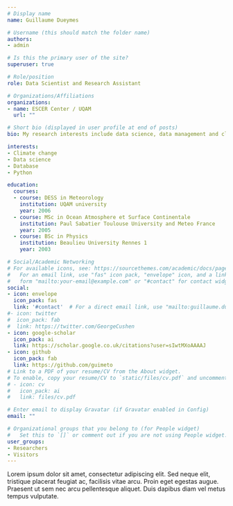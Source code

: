 ```yaml
---
# Display name
name: Guillaume Dueymes

# Username (this should match the folder name)
authors:
- admin

# Is this the primary user of the site?
superuser: true

# Role/position
role: Data Scientist and Research Assistant

# Organizations/Affiliations
organizations:
- name: ESCER Center / UQAM
  url: ""

# Short bio (displayed in user profile at end of posts)
bio: My research interests include data science, data management and climate science.

interests:
- Climate change
- Data science 
- Database
- Python

education:
  courses:
  - course: DESS in Meteorology
    institution: UQAM university
    year: 2006
  - course: MSc in Ocean Atmosphere et Surface Continentale
    institution: Paul Sabatier Toulouse University and Meteo France
    year: 2005
  - course: BSc in Physics
    institution: Beaulieu University Rennes 1 
    year: 2003

# Social/Academic Networking
# For available icons, see: https://sourcethemes.com/academic/docs/page-builder/#icons
#   For an email link, use "fas" icon pack, "envelope" icon, and a link in the
#   form "mailto:your-email@example.com" or "#contact" for contact widget.
social:
- icon: envelope
  icon_pack: fas
  link: '#contact'  # For a direct email link, use "mailto:guillaume.dueymes@gmail.com".
#- icon: twitter
#  icon_pack: fab
#  link: https://twitter.com/GeorgeCushen
- icon: google-scholar
  icon_pack: ai
  link: https://scholar.google.co.uk/citations?user=sIwtMXoAAAAJ
- icon: github
  icon_pack: fab
  link: https://github.com/guimeto
# Link to a PDF of your resume/CV from the About widget.
# To enable, copy your resume/CV to `static/files/cv.pdf` and uncomment the lines below.
# - icon: cv
#   icon_pack: ai
#   link: files/cv.pdf

# Enter email to display Gravatar (if Gravatar enabled in Config)
email: ""

# Organizational groups that you belong to (for People widget)
#   Set this to `[]` or comment out if you are not using People widget.
user_groups:
- Researchers
- Visitors
---
```


Lorem ipsum dolor sit amet, consectetur adipiscing elit. Sed neque elit, tristique placerat feugiat ac, facilisis vitae arcu. Proin eget egestas augue. Praesent ut sem nec arcu pellentesque aliquet. Duis dapibus diam vel metus tempus vulputate.
